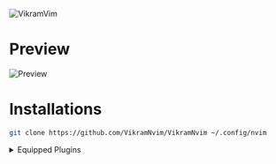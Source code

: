 ![VikramVim](https://github.com/not-scripter/VikramNvim/assets/106903627/565c02ba-760c-4b29-91fe-187a73dba4ed)

# Preview

![Preview](https://github.com/not-scripter/VikramNvim/assets/106903627/0e235d77-930d-4478-a797-8a6d30629153)

# Installations
```bash
git clone https://github.com/VikramNvim/VikramNvim ~/.config/nvim
```

<details>
<summary>Equipped Plugins</summary>
<br>
- [lazy.nvim]()
- [plenary.nvim]()
- [telescope.nvim]()
- [which-key.nvim]()
- [nvim-colorizer]()
- [nvim-treesitter]()
- [nvim-autopairs]()
- [mason.nvim]()
- [gitsigns.nvim]()
- [lazygit.nvim]()
- [catppuccin/nvim]()
- [trouble.nvim]()
- [staline.nvim]()
- [plink.nvim]()
- [nvim-tree]()
- [nvim-web-devicons]()
- [FTerm.nvim]()
- [harpoon']()
- [dressing.nvim]()
- [undotree]()
- [LuaSnip]()
- [lsp-zero.nvim]()
- [nvim-lspconfig]()
- [mason-lspconfig.nvim]()
- [nvim-cmp]()
- [cmp-nvim-lsp]()
- [cmp_luasnip]()
- [cmp-nvim-lsp]()
- [cmp-nvim-lua]()
- [cmp-buffer]()
- [cmp-path]()
- [friendly-snippets]()
- [nvim-surround]()
- [Comment.nvim]()
- [vim-be-good]()
- [telescope-file-browser]()
- [noice.nvim]()
- [auto-save.nvim]()
- [nui.nvim]()
- [live-server.nvim]()
- [nvim-notify]()
- [neogi]()
- [diffview.nvim]()
</details>

